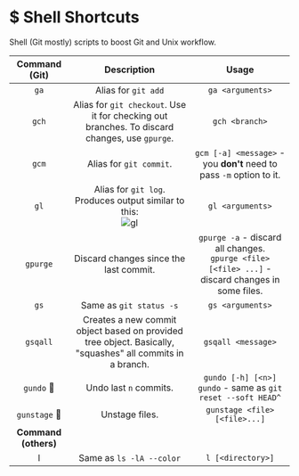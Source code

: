 # $ Shell Shortcuts
Shell (Git mostly) scripts to boost Git and Unix workflow.

Command (Git) | Description | Usage
:--------:|:-------------:|:------:
`ga` | Alias for `git add` | `ga <arguments>`
`gch` | Alias for `git checkout`. Use it for checking out branches. To discard changes, use `gpurge`. | `gch <branch>`
`gcm` | Alias for `git commit`. | `gcm [-a] <message>` - you **don't** need to pass `-m` option to it.
`gl` | Alias for `git log`. Produces output similar to this:<br>![gl](https://user-images.githubusercontent.com/22446806/32938930-303dc4fc-cbc1-11e7-9311-c2f97496a1bb.png) | `gl <arguments>`
`gpurge` | Discard changes since the last commit. | `gpurge -a` - discard all changes.<br> `gpurge <file> [<file> ...]` - discard changes in some files.
`gs` | Same as `git status -s` | `gs <arguments>`
`gsqall` | Creates a new commit object based on provided tree object. Basically, "squashes" all commits in a branch. | `gsqall <message>`
`gundo` :gun:| Undo last `n` commits. | `gundo [-h] [<n>]`<br>`gundo` - same as `git reset --soft HEAD^`
`gunstage` :gun:| Unstage files. | `gunstage <file> [<file>...]`
**Command (others)** |
l | Same as `ls -lA --color` | `l [<directory>]`

